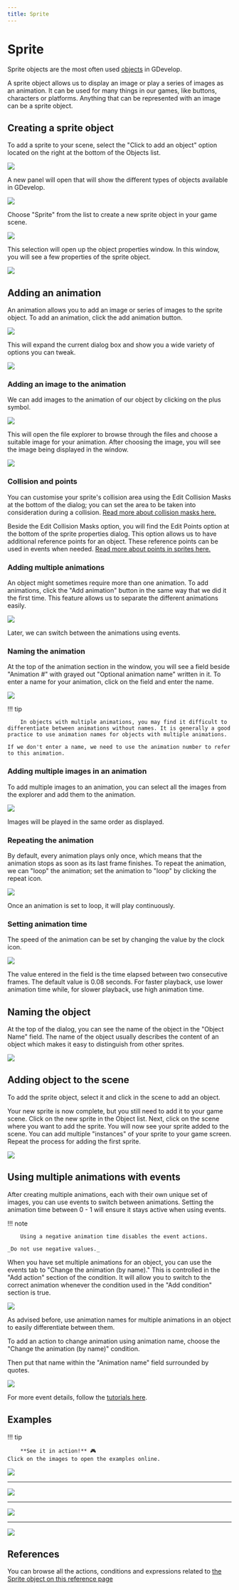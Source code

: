 ```yaml
---
title: Sprite
---
```

# Sprite

Sprite objects are the most often used [objects](/gdevelop5/objects) in GDevelop.

A sprite object allows us to display an image or play a series of images as an animation. It can be used for many things in our games, like buttons, characters or platforms. Anything that can be represented with an image can be a sprite object.

## Creating a sprite object

To add a sprite to your scene, select the "Click to add an object" option located on the right at the bottom of the Objects list.

![](/gdevelop5/objects/clicktoaddanobject.png)

A new panel will open that will show the different types of objects available in GDevelop.

![](/gdevelop5/objects/object_list.png)

Choose "Sprite" from the list to create a new sprite object in your game scene.

![](/gdevelop5/objects/select-sprite.png)

This selection will open up the object properties window. In this window, you will see a few properties of the sprite object.

![](/gdevelop5/objects/sprite-object-properties.png)

## Adding an animation

An animation allows you to add an image or series of images to the sprite object. To add an animation, click the add animation button.

![](/gdevelop5/objects/add-animation-button.png)

This will expand the current dialog box and show you a wide variety of options you can tweak.

![](/gdevelop5/objects/animation-properties.png)

### Adding an image to the animation

We can add images to the animation of our object by clicking on the plus symbol.

![](/gdevelop5/objects/add-symbol.png)

This will open the file explorer to browse through the files and choose a suitable image for your animation. After choosing the image, you will see the image being displayed in the window.

![](/gdevelop5/objects/add-image.png)

### Collision and points

You can customise your sprite's collision area using the Edit Collision Masks at the bottom of the dialog; you can set the area to be taken into consideration during a collision. [Read more about collision masks here.](/gdevelop5/objects/sprite/collision-mask)

Beside the Edit Collision Masks option, you will find the Edit Points option at the bottom of the sprite properties dialog. This option allows us to have additional reference points for an object. These reference points can be used in events when needed. [Read more about points in sprites here.](/gdevelop5/objects/sprite/edit-points)

### Adding multiple animations

An object might sometimes require more than one animation. To add animations, click the "Add animation" button in the same way that we did it the first time. This feature allows us to separate the different animations easily.

![](/gdevelop5/objects/multiple_animations.png)

Later, we can switch between the animations using events.

### Naming the animation

At the top of the animation section in the window, you will see a field beside "Animation #" with grayed out "Optional animation name" written in it. To enter a name for your animation, click on the field and enter the name.

![](/gdevelop5/objects/name-animation.png)

!!! tip

        In objects with multiple animations, you may find it difficult to differentiate between animations without names. It is generally a good practice to use animation names for objects with multiple animations.

    If we don't enter a name, we need to use the animation number to refer to this animation.

### Adding multiple images in an animation

To add multiple images to an animation, you can select all the images from the explorer and add them to the animation.

![](/gdevelop5/objects/animation-multiple-images.png)

Images will be played in the same order as displayed.

### Repeating the animation

By default, every animation plays only once, which means that the animation stops as soon as its last frame finishes. To repeat the animation, we can "loop" the animation; set the animation to "loop" by clicking the repeat icon.

![](/gdevelop5/objects/set-animation-loop.png)

Once an animation is set to loop, it will play continuously.

### Setting animation time

The speed of the animation can be set by changing the value by the clock icon.

![](/gdevelop5/objects/set-animation-speed.png)

The value entered in the field is the time elapsed between two consecutive frames. The default value is 0.08 seconds. For faster playback, use lower animation time while, for slower playback, use high animation time.

## Naming the object

At the top of the dialog, you can see the name of the object in the "Object Name" field. The name of the object usually describes the content of an object which makes it easy to distinguish from other sprites.

![](/gdevelop5/objects/annotation_2019-06-09_152442.png)

## Adding object to the scene

To add the sprite object, select it and click in the scene to add an object.

Your new sprite is now complete, but you still need to add it to your game scene. Click on the new sprite in the Object list. Next, click on the scene where you want to add the sprite. You will now see your sprite added to the scene. You can add multiple "instances" of your sprite to your game screen. Repeat the process for adding the first sprite.

![](/gdevelop5/objects/addspritetoscene.gif)

## Using multiple animations with events

After creating multiple animations, each with their own unique set of images, you can use events to switch between animations. Setting the animation time between 0 - 1 will ensure it stays active when using events.

!!! note

        Using a negative animation time disables the event actions.

    _Do not use negative values._

When you have set multiple animations for an object, you can use the events tab to "Change the animation (by name)." This is controlled in the "Add action" section of the condition. It will allow you to switch to the correct animation whenever the condition used in the "Add condition" section is true.

![](/gdevelop5/objects/eventanimationexample.png)

As advised before, use animation names for multiple animations in an object to easily differentiate between them.

To add an action to change animation using animation name, choose the "Change the animation (by name)" condition.

Then put that name within the "Animation name" field surrounded by quotes.

![](/gdevelop5/objects/eventanimnameexample.png)

For more event details, follow the [tutorials here](http://wiki.compilgames.net/doku.php/gdevelop5/tutorials).

## Examples

!!! tip

        **See it in action!** 🎮
    Click on the images to open the examples online.

[![](/gdevelop5/objects/createaspritenew.png)](https://editor.gdevelop.io/?project=example://change-scale-of-sprites)

----

[![](/gdevelop5/objects/changespriteanimationexamplenew.png)](https://editor.gdevelop.io/?project=example://change-sprite-animation)

----

[![](/gdevelop5/objects/changespritecolorexamplenew.png)](https://editor.gdevelop.io/?project=example://change-sprite-color)

----

[![](/gdevelop5/objects/changespriteanimationexample2new.png)](https://editor.gdevelop.io/?project=example://play-stop-sprite-animation)

## References

You can browse all the actions, conditions and expressions related to [the Sprite object on this reference page](/gdevelop5/all-features/sprite/reference)